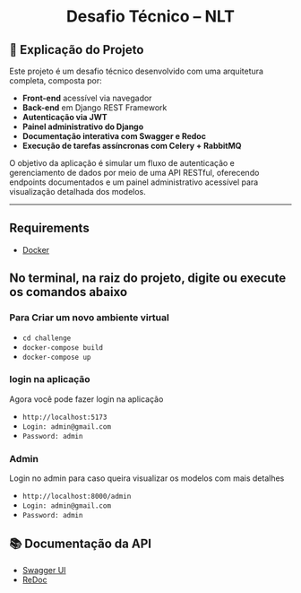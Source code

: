 
<h1 align="center">Desafio Técnico – NLT</h1>


## 🧾 Explicação do Projeto

Este projeto é um desafio técnico desenvolvido com uma arquitetura completa, composta por:

- **Front-end** acessível via navegador
- **Back-end** em Django REST Framework
- **Autenticação via JWT**
- **Painel administrativo do Django**
- **Documentação interativa com Swagger e Redoc**
- **Execução de tarefas assíncronas com Celery + RabbitMQ**

O objetivo da aplicação é simular um fluxo de autenticação e gerenciamento de dados por meio de uma API RESTful, oferecendo endpoints documentados e um painel administrativo acessível para visualização detalhada dos modelos.

---

## Requirements

- [Docker](https://www.docker.com/products/docker-desktop/)


## No terminal, na raiz do projeto, digite ou execute os comandos abaixo

### Para Criar um novo ambiente virtual

+ `cd challenge`
+ `docker-compose build`
+ `docker-compose up`

### login na aplicação

Agora você pode fazer login na aplicação

+ `http://localhost:5173`
+ `Login: admin@gmail.com`
+ `Password: admin`

### Admin

Login no admin para caso queira visualizar os modelos com mais detalhes

+ `http://localhost:8000/admin`
+ `Login: admin@gmail.com`
+ `Password: admin`


## 📚 Documentação da API

- [Swagger UI](http://localhost:8000/swagger/)
- [ReDoc](http://localhost:8000/redoc/)

